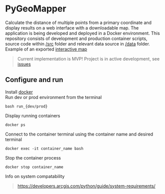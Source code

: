 # PyGeoMapper
Calculate the distance of multiple points from a primary coordinate and display results on a web interface with a downloadable map. The application is being developed and deployed in a Docker environment. This repository consists of development and production container scripts, source code within [/src](/src/) folder and relevant data source in [/data](/data/) folder. Example of an exported [interactive map](https://the-magicians-code.github.io/PyGeoMapper/)
>Current implementation is MVP! Project is in active development, see [issues](https://github.com/The-Magicians-Code/PyGeoMapper/issues)
## Configure and run
Install [docker](https://docs.docker.com/get-docker/)  
Run dev or prod environment from the terminal
````
bash run_{dev/prod}
````
Display running containers
````
docker ps
````
Connect to the container terminal using the container name and desired terminal
````
docker exec -it container_name bash
````
Stop the container process
````
docker stop container_name
````
Info on system compatability  
>https://developers.arcgis.com/python/guide/system-requirements/
